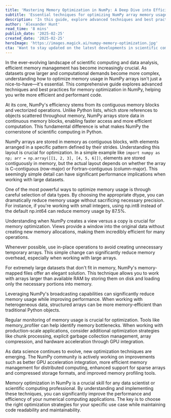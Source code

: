 ```yaml
---
title: 'Mastering Memory Optimization in NumPy: A Deep Dive into Efficient Array Operations'
subtitle: 'Essential techniques for optimizing NumPy array memory usage and performance'
description: 'In this guide, explore advanced techniques and best practices for memory optimization in NumPy, helping you write more efficient and performant code while handling large datasets and complex computational demands.'
author: 'Alexander Hunt'
read_time: '8 mins'
publish_date: '2025-02-25'
created_date: '2025-02-25'
heroImage: 'https://images.magick.ai/numpy-memory-optimization.jpg'
cta: 'Want to stay updated on the latest developments in scientific computing and data analysis? Follow us on LinkedIn for regular insights, tips, and best practices in NumPy optimization and beyond!'
---
```


In the ever-evolving landscape of scientific computing and data analysis, efficient memory management has become increasingly crucial. As datasets grow larger and computational demands become more complex, understanding how to optimize memory usage in NumPy arrays isn't just a nice-to-have—it's essential. This comprehensive guide explores advanced techniques and best practices for memory optimization in NumPy, helping you write more efficient and performant code.

At its core, NumPy's efficiency stems from its contiguous memory blocks and vectorized operations. Unlike Python lists, which store references to objects scattered throughout memory, NumPy arrays store data in continuous memory blocks, enabling faster access and more efficient computation. This fundamental difference is what makes NumPy the cornerstone of scientific computing in Python.

NumPy arrays are stored in memory as contiguous blocks, with elements arranged in a specific pattern defined by their strides. Understanding this layout is crucial for optimization. In a simple example like `import numpy as np; arr = np.array([[1, 2, 3], [4, 5, 6]])`, elements are stored contiguously in memory, but the actual layout depends on whether the array is C-contiguous (row-major) or Fortran-contiguous (column-major). This seemingly simple detail can have significant performance implications when working with large datasets.

One of the most powerful ways to optimize memory usage is through careful selection of data types. By choosing the appropriate dtype, you can dramatically reduce memory usage without sacrificing necessary precision. For instance, if you're working with small integers, using np.int8 instead of the default np.int64 can reduce memory usage by 87.5%.

Understanding when NumPy creates a view versus a copy is crucial for memory optimization. Views provide a window into the original data without creating new memory allocations, making them incredibly efficient for many operations.

Whenever possible, use in-place operations to avoid creating unnecessary temporary arrays. This simple change can significantly reduce memory overhead, especially when working with large arrays.

For extremely large datasets that don't fit in memory, NumPy's memory-mapped files offer an elegant solution. This technique allows you to work with arrays larger than available RAM by storing them on disk and loading only the necessary portions into memory.

Leveraging NumPy's broadcasting capabilities can significantly reduce memory usage while improving performance. When working with heterogeneous data, structured arrays can be more memory-efficient than traditional Python objects.

Regular monitoring of memory usage is crucial for optimization. Tools like memory_profiler can help identify memory bottlenecks. When working with production-scale applications, consider additional optimization strategies like chunk processing, explicit garbage collection management, array compression, and hardware acceleration through GPU integration.

As data science continues to evolve, new optimization techniques are emerging. The NumPy community is actively working on improvements such as better GPU acceleration integration, more efficient memory management for distributed computing, enhanced support for sparse arrays and compressed storage formats, and improved memory profiling tools.

Memory optimization in NumPy is a crucial skill for any data scientist or scientific computing professional. By understanding and implementing these techniques, you can significantly improve the performance and efficiency of your numerical computing applications. The key is to choose the right optimization strategies for your specific use case while maintaining code readability and maintainability.